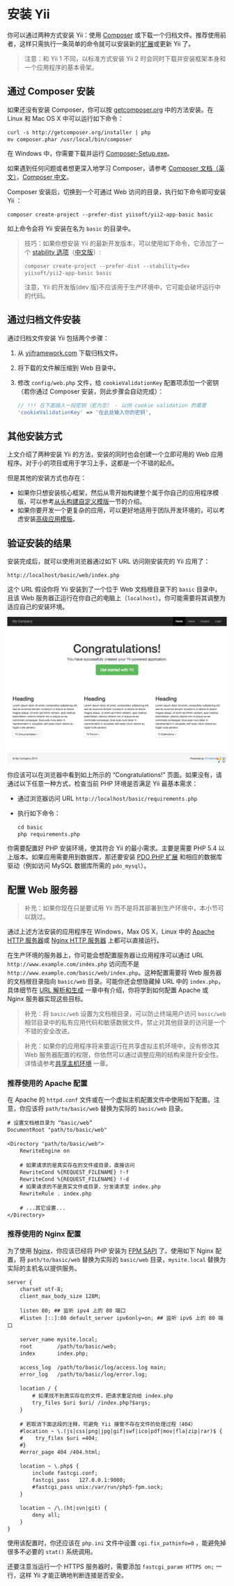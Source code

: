 安装 Yii
==============

你可以通过两种方式安装 Yii：使用 [Composer](http://getcomposer.org/) 或下载一个归档文件。推荐使用前者，这样只需执行一条简单的命令就可以安装新的[扩展](extend-creating-extensions.md)或更新 Yii 了。

> 注意：和 Yii 1 不同，以标准方式安装 Yii 2 时会同时下载并安装框架本身和一个应用程序的基本骨架。


通过 Composer 安装 <a name="installing-via-composer"></a>
-----------------------

如果还没有安装 Composer，你可以按 [getcomposer.org](https://getcomposer.org/download/) 中的方法安装。在 Linux 和 Mac OS X 中可以运行如下命令：

    curl -s http://getcomposer.org/installer | php
    mv composer.phar /usr/local/bin/composer

在 Windows 中，你需要下载并运行 [Composer-Setup.exe](https://getcomposer.org/Composer-Setup.exe)。

如果遇到任何问题或者想更深入地学习 Composer，请参考 [Composer 文档（英文）](https://getcomposer.org/doc/)，[Composer 中文](https://github.com/5-say/composer-doc-cn)。

Composer 安装后，切换到一个可通过 Web 访问的目录，执行如下命令即可安装 Yii ：

    composer create-project --prefer-dist yiisoft/yii2-app-basic basic

如上命令会将 Yii 安装在名为 `basic` 的目录中。

> 技巧：如果你想安装 Yii 的最新开发版本，可以使用如下命令，它添加了一个 [stability 选项](https://getcomposer.org/doc/04-schema.md#minimum-stability)（[中文版](https://github.com/5-say/composer-doc-cn/blob/master/cn-introduction/04-schema.md#minimum-stability)）:
>
>     composer create-project --prefer-dist --stability=dev yiisoft/yii2-app-basic basic
>
> 注意，Yii 的开发版(dev 版)不应该用于生产环境中，它可能会破坏运行中的代码。


通过归档文件安装 <a name="installing-from-archive-file"></a>
-------------------------------

通过归档文件安装 Yii 包括两个步骤：

1. 从 [yiiframework.com](http://www.yiiframework.com/download/yii2-basic) 下载归档文件。
2. 将下载的文件解压缩到 Web 目录中。
3. 修改 `config/web.php` 文件，给 `cookieValidationKey` 配置项添加一个密钥（若你通过 Composer 安装，则此步骤会自动完成）：

   ```php
   // !!! 在下面插入一段密钥（若为空） - 以供 cookie validation 的需要
   'cookieValidationKey' => '在此处输入你的密钥',
   ```


其他安装方式 <a name="other-installation-options"></a>
--------------------------

上文介绍了两种安装 Yii 的方法，安装的同时也会创建一个立即可用的 Web 应用程序。对于小的项目或用于学习上手，这都是一个不错的起点。

但是其他的安装方式也存在：

* 如果你只想安装核心框架，然后从零开始构建整个属于你自己的应用程序模版，可以参考[从头构建自定义模版](tutorial-start-from-scratch.md)一节的介绍。
* 如果你要开发一个更复杂的应用，可以更好地适用于团队开发环境的，可以考虑安装[高级应用模版](tutorial-advanced-app.md)。


验证安装的结果 <a name="verifying-installation"></a>
--------------------------

安装完成后，就可以使用浏览器通过如下 URL 访问刚安装完的 Yii 应用了：

```
http://localhost/basic/web/index.php
```

这个 URL 假设你将 Yii 安装到了一个位于 Web 文档根目录下的 `basic` 目录中，且该 Web 服务器正运行在你自己的电脑上（`localhost`）。你可能需要将其调整为适应自己的安装环境。

![Yii 安装成功](images/start-app-installed.png)

你应该可以在浏览器中看到如上所示的 “Congratulations!” 页面。如果没有，请通过以下任意一种方式，检查当前 PHP 环境是否满足 Yii 最基本需求：

* 通过浏览器访问 URL `http://localhost/basic/requirements.php`
* 执行如下命令：

  ```
  cd basic
  php requirements.php
  ```

你需要配置好 PHP 安装环境，使其符合 Yii 的最小需求。主要是需要 PHP 5.4 以上版本。如果应用需要用到数据库，那还要安装 [PDO PHP 扩展](http://www.php.net/manual/zh/pdo.installation.php) 和相应的数据库驱动（例如访问 MySQL 数据库所需的 `pdo_mysql`）。


配置 Web 服务器 <a name="configuring-web-servers"></a>
-----------------------

>补充：如果你现在只是要试用 Yii 而不是将其部署到生产环境中，本小节可以跳过。

通过上述方法安装的应用程序在 Windows，Max OS X，Linux 中的 [Apache HTTP 服务器](http://httpd.apache.org/)或 [Nginx HTTP 服务器](http://nginx.org/) 上都可以直接运行。

在生产环境的服务器上，你可能会想配置服务器让应用程序可以通过 URL `http://www.example.com/index.php` 访问而不是 `http://www.example.com/basic/web/index.php`。这种配置需要将 Web 服务器的文档根目录指向 `basic/web` 目录。可能你还会想隐藏掉 URL 中的 `index.php`，具体细节在 [URL 解析和生成](runtime-url-handling.md) 一章中有介绍，你将学到如何配置 Apache 或 Nginx 服务器实现这些目标。

>补充：将 `basic/web` 设置为文档根目录，可以防止终端用户访问 `basic/web` 相邻目录中的私有应用代码和敏感数据文件。禁止对其他目录的访问是一个不错的安全改进。

>补充：如果你的应用程序将来要运行在共享虚拟主机环境中，没有修改其 Web 服务器配置的权限，你依然可以通过调整应用的结构来提升安全性。详情请参考[共享主机环境](tutorial-shared-hosting.md) 一章。


### 推荐使用的 Apache 配置 <a name="recommended-apache-configuration"></a>

在 Apache 的 `httpd.conf` 文件或在一个虚拟主机配置文件中使用如下配置。注意，你应该将 `path/to/basic/web` 替换为实际的 `basic/web` 目录。

```
# 设置文档根目录为 “basic/web”
DocumentRoot "path/to/basic/web"

<Directory "path/to/basic/web">
    RewriteEngine on

    # 如果请求的是真实存在的文件或目录，直接访问
    RewriteCond %{REQUEST_FILENAME} !-f
    RewriteCond %{REQUEST_FILENAME} !-d
    # 如果请求的不是真实文件或目录，分发请求至 index.php
    RewriteRule . index.php

    # ...其它设置...
</Directory>
```


### 推荐使用的 Nginx 配置 <a name="recommended-nginx-configuration"></a>

为了使用 [Nginx](http://wiki.nginx.org/)，你应该已经将 PHP 安装为 [FPM SAPI](http://php.net/install.fpm) 了。使用如下 Nginx 配置，将 `path/to/basic/web` 替换为实际的 `basic/web` 目录，`mysite.local` 替换为实际的主机名以提供服务。

```
server {
    charset utf-8;
    client_max_body_size 128M;

    listen 80; ## 监听 ipv4 上的 80 端口
    #listen [::]:80 default_server ipv6only=on; ## 监听 ipv6 上的 80 端口

    server_name mysite.local;
    root        /path/to/basic/web;
    index       index.php;

    access_log  /path/to/basic/log/access.log main;
    error_log   /path/to/basic/log/error.log;

    location / {
        # 如果找不到真实存在的文件，把请求重定向给 index.php
        try_files $uri $uri/ /index.php?$args;
    }

    # 若取消下面这段的注释，可避免 Yii 接管不存在文件的处理过程（404）
    #location ~ \.(js|css|png|jpg|gif|swf|ico|pdf|mov|fla|zip|rar)$ {
    #    try_files $uri =404;
    #}
    #error_page 404 /404.html;

    location ~ \.php$ {
        include fastcgi.conf;
        fastcgi_pass   127.0.0.1:9000;
        #fastcgi_pass unix:/var/run/php5-fpm.sock;
    }

    location ~ /\.(ht|svn|git) {
        deny all;
    }
}
```

使用该配置时，你还应该在 `php.ini` 文件中设置 `cgi.fix_pathinfo=0` ，能避免掉很多不必要的 `stat()` 系统调用。

还要注意当运行一个 HTTPS 服务器时，需要添加 `fastcgi_param HTTPS on;` 一行，这样 Yii 才能正确地判断连接是否安全。
